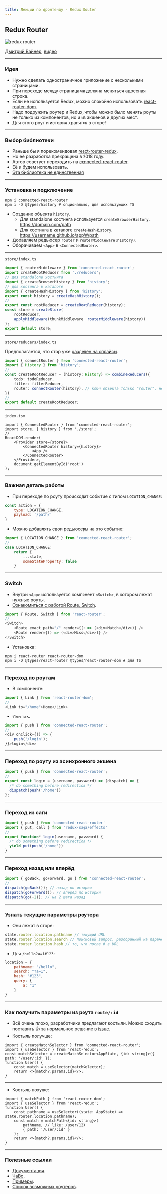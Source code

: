 ```yaml
---
title: Лекции по фронтенду - Redux Router
---
```


## Redux Router

![redux router](assets/redux-router/router-meme.png)

[Дмитрий Вайнер](https://github.com/dmitryweiner),
[видео](https://youtu.be/8lexwi-SCB8)

---

### Идея
* Нужно сделать одностраничное приложение с несколькими страницами.
* При переходе между страницами должна меняться адресная строка.
* Если не используется Redux, можно спокойно использовать [react-router-dom](https://dmitryweiner.github.io/lectures/React%20Router.html#/).
* Надо подружить роутер и Redux, чтобы можно было менять роуты не только из компонентов, но и из экшенов и других мест.
* Для этого роут и история хранятся в сторе!

---

### Выбор библиотеки
* Раньше бы я порекомендовал [react-router-redux](https://github.com/reactjs/react-router-redux).
* Но её разработка прекращена в 2018 году.
* Автор советует переходить на [connected-react-router](https://github.com/supasate/connected-react-router).
* Её и будем использовать.
* [Эта библиотека не единственная](https://github.com/markerikson/redux-ecosystem-links/blob/master/routing.md).

---

### Установка и подключение
```shell
npm i connected-react-router
npm i -D @types/history # опционально, для использующих TS
```
* Создание объекта ```history```.
  * Для standalone хостинга используется ```createBrowserHistory```. https://domain.com/path
  * Для хостинга в каталоге ```createHashHistory```. https://username.github.io/app/#/path
* Добавляем редьюсер ```router``` и ```routerMiddleware(history)```.
* Оборачиваем ```<App>``` в ```<ConnectedRouter>```.

---

```store/index.ts```

```ts
import { routerMiddleware } from 'connected-react-router';
import createRootReducer from './reducers';
// для standalone хостинга
import { createBrowserHistory } from 'history';
// для хостинга в каталоге
import { createHashHistory } from 'history';
export const history = createHashHistory();
//
export const rootReducer = createRootReducer(history);
const store = createStore(
    rootReducer,
    applyMiddleware(thunkMiddleware, routerMiddleware(history))
);
export default store;
```
---

```store/reducers/index.ts```

Предполагается, что стор уже
[разделён на сплайсы](https://redux.js.org/recipes/structuring-reducers/using-combinereducers).

```ts
import { connectRouter } from 'connected-react-router';
import { History } from 'history';
//
const createRootReducer = (history: History) => combineReducers({
    todo: todoReducer,
    filter: filterReducer,
    router: connectRouter(history), // ключ объекта только "router", не иначе
})
//
export default createRootReducer;
```
---

```index.tsx```

```tsx
import { ConnectedRouter } from 'connected-react-router';
import store, { history } from './store';
//
ReactDOM.render(
    <Provider store={store}>
        <ConnectedRouter history={history}>
            <App />
        </ConnectedRouter>
    </Provider>,
    document.getElementById('root')
);
```
---

### Важная деталь работы
* При переходе по роуту происходит событие c типом ```LOCATION_CHANGE```:
```js
const action = {
    type: LOCATION_CHANGE,
    payload: '/path/'
}
```
* Можно добавлять свои редьюсеры на это событие:
```js
import { LOCATION_CHANGE } from 'connected-react-router';
//
case LOCATION_CHANGE:
    return {
        ...state,
        someStateProperty: false
    }
```
---

### Switch
* Внутри ```<App>``` используется компонент ```<Switch>```, в котором лежат нужные роуты.
* [Ознакомиться c работой Route, Switch](https://dmitryweiner.github.io/lectures/React%20Router.html#/6).
```js
import { Route, Switch } from 'react-router';
//
<Switch>
    <Route exact path="/" render={() => (<div>Match</div>)} />
    <Route render={() => (<div>Miss</div>)} />
</Switch>
```
* Установка:
```shell
npm i react-router react-router-dom
npm i -D @types/react-router @types/react-router-dom # для TS
```

---

### Переход по роутам
* В компоненте:
```js
import { Link } from 'react-router-dom';
//
<Link to="/home">Home</Link>
```
* Или так:
```js
import { push } from 'connected-react-router';
//
<div onClick={() => {
    push('/login');
}}>login</div>
```  

---

### Переход по роуту из асинхронного экшена
```js
import { push } from 'connected-react-router';
//
export const login = (username, password) => (dispatch) => {
  /* do something before redirection */
  dispatch(push('/home'))
};
```

---

### Переход из саги
```js
import { push } from 'connected-react-router'
import { put, call } from 'redux-saga/effects'
//
export function* login(username, password) {
  /* do something before redirection */
  yield put(push('/home'))
}
```
---

### Переход назад или вперёд
```js
import { goBack, goForward, go } from 'connected-react-router';
//
dispatch(goBack()); // назад по истории
dispatch(goForward()); // вперёд по истории
dispatch(go(-2)); // на 2 шага назад
```
---

### Узнать текущие параметры роутера
* Они лежат в сторе:
```js
state.router.location.pathname // текущий URL
state.router.location.search // поисковый запрос, разобранный на параметры
state.router.location.hash // то, что после # в URL
```
* Для ```/hello?a=1#123```:
```js
location = {
    pathname: "/hello",
    search: "?a=1",
    hash: "#123",
    query: {
        a: "1"
    }
}
```

---

### Как получить параметры из роута ```route/:id```
* Всё очень плохо, разработчики предлагают костыли. 
  Можно сходить поставить 👍 за нормальное решение в 
  [issue](https://github.com/supasate/connected-react-router/issues/38).
* Костыль получше:

```tsx
import { createMatchSelector } from 'connected-react-router';
import { useSelector } from 'react-redux';
const matchSelector = createMatchSelector<AppState, {id: string}>({ path: '/user/:id' });
function User() {
    const match = useSelector(matchSelector);
    return <>{match?.params.id}</>;
}
```

----

* Костыль похуже:

```tsx
import { matchPath } from 'react-router-dom';
import { useSelector } from 'react-redux';
function User() {
    const pathname = useSelector((state: AppState) => state.router.location.pathname);
    const match = matchPath<{id: string}>(
        pathname, // like: /user/123
        { path: '/user/:id' }
    );
    return <>{match?.params.id}</>;
}
```

---

### Полезные ссылки
* [Документация](https://github.com/supasate/connected-react-router).
* [ЧаВо](https://github.com/supasate/connected-react-router/blob/master/FAQ.md).
* [Примеры](https://github.com/supasate/connected-react-router/blob/master/examples).
* [Список возможных роутеров](https://github.com/markerikson/redux-ecosystem-links/blob/master/routing.md).
